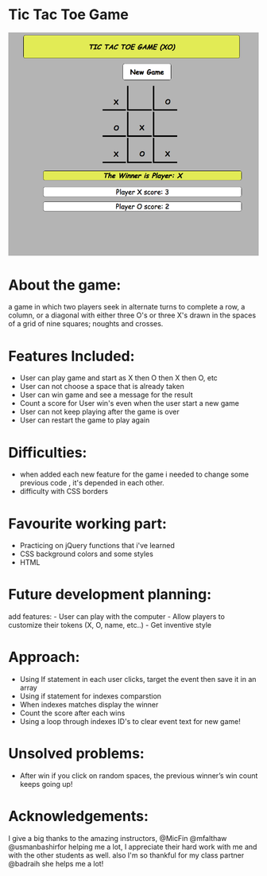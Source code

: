 # Tic Tac Toe Game

 ![alt text](https://github.com/asmaquraishi/project-1/blob/master/TicTacTocScreenshot.png)
      

# About the game:
a game in which two players seek in alternate turns to complete a row, a column, or a diagonal with either three O's or three X's drawn in the spaces of a grid of nine squares; noughts and crosses.

# Features Included:
- User can play game and start as X then O then X then O, etc
- User can not choose a space that is already taken
- User can win game and see a message for the result
- Count a score for User win's even when the user start a new game
- User can not keep playing after the game is over
- User can restart the game to play again

# Difficulties:
- when added each new feature for the game i needed to change some previous code , it's depended in each other.
- difficulty with CSS borders

# Favourite working part:
- Practicing on jQuery functions that i've learned
- CSS background colors and some styles
- HTML

# Future development planning:
 add features:
     - User can play with the computer 
     - Allow players to customize their tokens (X, O, name, etc..)
     - Get inventive style

# Approach:
- Using If statement in each user clicks, target the event then save it in an array
- Using if statement for indexes comparstion
- When indexes matches display the winner 
- Count the score after each wins 
- Using a loop through indexes ID's to clear event text for new game!

# Unsolved problems:
- After win if you click on random spaces, the previous winner’s win count keeps going up!
      
# Acknowledgements:

I give a big thanks to the amazing instructors,
@MicFin
@mfalthaw
@usmanbashirfor helping me a lot,
I appreciate their hard work with me and with the other students as well.
also I'm so thankful for my class partner @badraih she helps me a lot!

